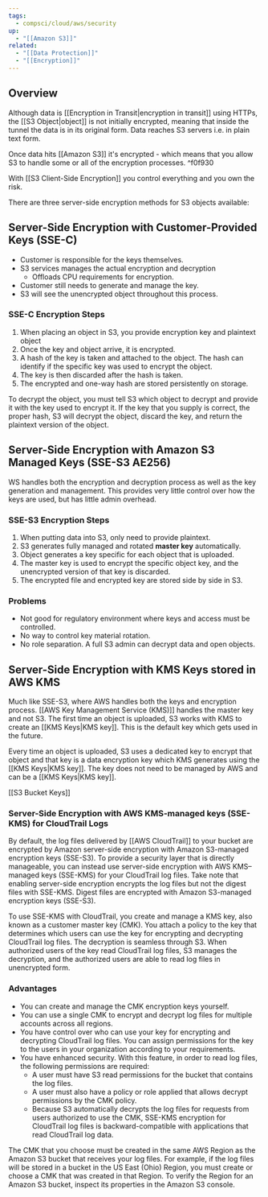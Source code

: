 ```yaml
---
tags:
  - compsci/cloud/aws/security
up:
  - "[[Amazon S3]]"
related:
  - "[[Data Protection]]"
  - "[[Encryption]]"
---
```

## Overview

Although data is [[Encryption in Transit|encryption in transit]] using HTTPs, the [[S3 Object|object]] is not initially encrypted, meaning that inside the tunnel the data is in its original form. Data reaches S3 servers i.e. in plain text form.

Once data hits [[Amazon S3]] it's encrypted - which means that you allow S3 to handle some or all of the encryption processes. ^f0f930

With [[S3 Client-Side Encryption]] you control everything and you own the risk.

There are three server-side encryption methods for S3 objects available: 

## Server-Side Encryption with Customer-Provided Keys (SSE-C)

- Customer is responsible for the keys themselves.
- S3 services manages the actual encryption and decryption
    - Offloads CPU requirements for encryption.
- Customer still needs to generate and manage the key.
- S3 will see the unencrypted object throughout this process.

### SSE-C Encryption Steps

1.  When placing an object in S3, you provide encryption key and plaintext object
2.  Once the key and object arrive, it is encrypted.
3.  A hash of the key is taken and attached to the object. The hash can identify if the specific key was used to encrypt the object.
4.  The key is then discarded after the hash is taken.
5.  The encrypted and one-way hash are stored persistently on storage.

To decrypt the object, you must tell S3 which object to decrypt and provide it with the key used to encrypt it. If the key that you supply is correct, the proper hash, S3 will decrypt the object, discard the key, and return the plaintext version of the object.

## Server-Side Encryption with Amazon S3 Managed Keys (SSE-S3 AE256)

WS handles both the encryption and decryption process as well as the key generation and management. This provides very little control over how the keys are used, but has little admin overhead.

### SSE-S3 Encryption Steps

1.  When putting data into S3, only need to provide plaintext.
2.  S3 generates fully managed and rotated **master key** automatically.
3.  Object generates a key specific for each object that is uploaded.
4.  The master key is used to encrypt the specific object key, and the unencrypted version of that key is discarded.
5.  The encrypted file and encrypted key are stored side by side in S3.

### Problems

-   Not good for regulatory environment where keys and access must be controlled.
-   No way to control key material rotation.
-   No role separation. A full S3 admin can decrypt data and open objects.

## Server-Side Encryption with KMS Keys stored in AWS KMS

Much like SSE-S3, where AWS handles both the keys and encryption process. [[AWS Key Management Service (KMS)]] handles the master key and not S3. The first time an object is uploaded, S3 works with KMS to create an [[KMS Keys|KMS key]]. This is the default key which gets used in the future.

Every time an object is uploaded, S3 uses a dedicated key to encrypt that object and that key is a data encryption key which KMS generates using the [[KMS Keys|KMS key]]. The key does not need to be managed by AWS and can be a [[KMS Keys|KMS key]].

[[S3 Bucket Keys]]
### Server-Side Encryption with AWS KMS-managed keys (SSE-KMS) for CloudTrail Logs

By default, the log files delivered by [[AWS CloudTrail]] to your bucket are encrypted by Amazon server-side encryption with Amazon S3-managed encryption keys (SSE-S3). To provide a security layer that is directly manageable, you can instead use server-side encryption with AWS KMS–managed keys (SSE-KMS) for your CloudTrail log files. Take note that enabling server-side encryption encrypts the log files but not the digest files with SSE-KMS. Digest files are encrypted with Amazon S3-managed encryption keys (SSE-S3).

To use SSE-KMS with CloudTrail, you create and manage a KMS key, also known as a customer master key (CMK). You attach a policy to the key that determines which users can use the key for encrypting and decrypting CloudTrail log files. The decryption is seamless through S3. When authorized users of the key read CloudTrail log files, S3 manages the decryption, and the authorized users are able to read log files in unencrypted form.

### Advantages

- You can create and manage the CMK encryption keys yourself.
- You can use a single CMK to encrypt and decrypt log files for multiple accounts across all regions.
- You have control over who can use your key for encrypting and decrypting CloudTrail log files. You can assign permissions for the key to the users in your organization according to your requirements.
- You have enhanced security. With this feature, in order to read log files, the following permissions are required:
	- A user must have S3 read permissions for the bucket that contains the log files.
	- A user must also have a policy or role applied that allows decrypt permissions by the CMK policy.
	- Because S3 automatically decrypts the log files for requests from users authorized to use the CMK, SSE-KMS encryption for CloudTrail log files is backward-compatible with applications that read CloudTrail log data.

The CMK that you choose must be created in the same AWS Region as the Amazon S3 bucket that receives your log files. For example, if the log files will be stored in a bucket in the US East (Ohio) Region, you must create or choose a CMK that was created in that Region. To verify the Region for an Amazon S3 bucket, inspect its properties in the Amazon S3 console.